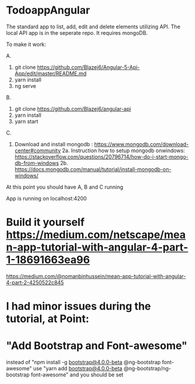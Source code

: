 # TodoappAngular

The standard app to list, add, edit and delete elements utilizing API. 
The local API app is in the seperate repo.
It requires mongoDB.

To make it work: 

A.

1. git clone https://github.com/Blazej6/Angular-5-Api-App/edit/master/README.md
2. yarn install
3. ng serve

B.

1. git clone https://github.com/Blazej6/angular-api
2. yarn install
3. yarn start

C.

1. Download and install mongodb : https://www.mongodb.com/download-center#community
2a. Instruction how to setup mongodb onwindows: https://stackoverflow.com/questions/20796714/how-do-i-start-mongo-db-from-windows
2b. https://docs.mongodb.com/manual/tutorial/install-mongodb-on-windows/

At this point you should have A, B and C running

App is running on localhost:4200

 # Build it yourself https://medium.com/netscape/mean-app-tutorial-with-angular-4-part-1-18691663ea96
https://medium.com/@nomanbinhussein/mean-app-tutorial-with-angular-4-part-2-4250522c845

 # I had minor issues during the tutorial, at Point:

 # "Add Bootstrap and Font-awesome"
 instead of "npm install -g bootstrap@4.0.0-beta @ng-bootstrap font-awesome"
 use "yarn add bootstrap@4.0.0-beta @ng-bootstrap/ng-bootstrap font-awesome"
 and you should be set
